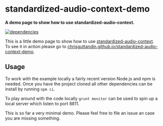# standardized-audio-context-demo

**A demo page to show how to use standardized-audio-context.**

[![dependencies](https://img.shields.io/david/chrisguttandin/standardized-audio-context-demo.svg?style=flat-square)](https://www.npmjs.com/package/standardized-audio-context-demo)

This is a little demo page to show how to use [standardized-audio-context](https://github.com/chrisguttandin/standardized-audio-context). To see it in action please go to [chrisguttandin.github.io/standardized-audio-context-demo](https://chrisguttandin.github.io/standardized-audio-context-demo).

## Usage

To work with the example locally a fairly recent version Node.js and npm is needed. Once you have the project cloned all other dependencies can be install by running `npm ci`.

To play around with the code locally `grunt monitor` can be used to spin up a local server which listen to port 8811.

This is so far a very minimal demo. Please feel free to file an issue an case you are missing something.
